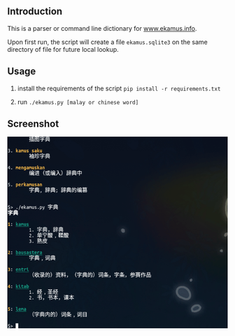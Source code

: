 ## Introduction
This is a parser or command line dictionary for www.ekamus.info.

Upon first run, the script will create a file `ekamus.sqlite3` on the
same directory of file for future local lookup.


## Usage
1. install the requirements of the script
    `pip install -r requirements.txt`

2. run
    `./ekamus.py [malay or chinese word]`

## Screenshot
![a gif image](./screenshot.gif)
